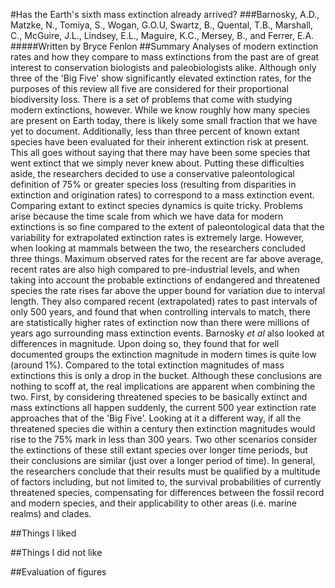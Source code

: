 #Has the Earth's sixth mass extinction already arrived?
###Barnosky, A.D., Matzke, N., Tomiya, S., Wogan, G.O.U, Swartz, B., Quental, T.B., Marshall, C., McGuire, J.L., Lindsey, E.L., Maguire, K.C., Mersey, B., and Ferrer, E.A.
#####Written by Bryce Fenlon
##Summary
Analyses of modern extinction rates and how they compare to mass extinctions from the past are of great interest to conservation biologists and paleobiologists alike. Although only three of the 'Big Five' show significantly elevated extinction rates, for the purposes of this review all five are considered for their proportional biodiversity loss. There is a set of problems that come with studying modern extinctions, however. While we know roughly how many species are present on Earth today, there is likely some small fraction that we have yet to document. Additionally, less than three percent of known extant species have been evaluated for their inherent extinction risk at present. This all goes without saying that there may have been some species that went extinct that we simply never knew about. Putting these difficulties aside, the researchers decided to use a conservative paleontological definition of 75% or greater species loss (resulting from disparities in extinction and origination rates) to correspond to a mass extinction event. Comparing extant to extinct species dynamics is quite tricky. Problems arise because the time scale from which we have data for modern extinctions is so fine compared to the extent of paleontological data that the variability for extrapolated extinction rates is extremely large. However, when looking at mammals between the two, the researchers concluded three things. Maximum observed rates for the recent are far above average, recent rates are also high compared to pre-industrial levels, and when taking into account the probable extinctions of endangered and threatened species the rate rises far above the upper bound for variation due to interval length. They also compared recent (extrapolated) rates to past intervals of only 500 years, and found that when controlling intervals to match, there are statistically higher rates of extinction now than there were millions of years ago surrounding mass extinction events. Barnosky *et al* also looked at differences in magnitude. Upon doing so, they found that for well documented groups the extinction magnitude in modern times is quite low (around 1%). Compared to the total extinction magnitudes of mass extinctions this is only a drop in the bucket. Although these conclusions are nothing to scoff at, the real implications are apparent when combining the two. First, by considering threatened species to be basically extinct and mass extinctions all happen suddenly, the current 500 year extinction rate approaches that of the 'Big Five'. Looking at it a different way, if all the threatened species die within a century then extinction magnitudes would rise to the 75% mark in less than 300 years. Two other scenarios consider the extinctions of these still extant species over longer time periods, but their conclusions are similar (just over a longer period of time). In general, the researchers conclude that their results must be qualified by a multitude of factors including, but not limited to, the survival probabilities of currently threatened species, compensating for differences between the fossil record and modern species, and their applicability to other areas (i.e. marine realms) and clades.

##Things I liked

##Things I did not like

##Evaluation of figures
